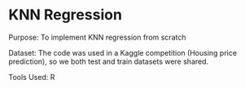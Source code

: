 # KNN Regression

Purpose: To implement KNN regression from scratch

Dataset: The code was used in a Kaggle competition (Housing price prediction), so we both test and train datasets were shared.

Tools Used: R
